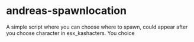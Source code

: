 # andreas-spawnlocation
A simple script where you can choose where to spawn, could appear after you choose character in esx_kashacters. You choice
